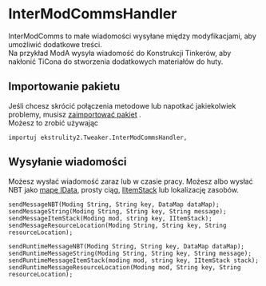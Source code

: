 # InterModCommsHandler

InterModComms to małe wiadomości wysyłane między modyfikacjami, aby umożliwić dodatkowe treści.  
Na przykład ModA wysyła wiadomość do Konstrukcji Tinkerów, aby nakłonić TiCona do stworzenia dodatkowych materiałów do huty.

## Importowanie pakietu

Jeśli chcesz skrócić połączenia metodowe lub napotkać jakiekolwiek problemy, musisz [zaimportować pakiet](/AdvancedFunctions/Import) .  
Możesz to zrobić używając

```zenscript
importuj ekstrulity2.Tweaker.InterModCommsHandler,
```

## Wysyłanie wiadomości

Możesz wysłać wiadomość zaraz lub w czasie pracy. Możesz albo wysłać NBT jako [mapę IData](/Vanilla/Data/IData), prosty ciąg, [IItemStack](/Vanilla/Items/IItemStack) lub lokalizację zasobów.

```zenscript
sendMessageNBT(Moding String, String key, DataMap dataMap);
sendMessageString(Moding String, String key, String message);
sendMessageItemStack(Moding mod, string key, IItemStack);
sendMessageResourceLocation(Moding String, String key, String resourceLocation);

sendRuntimeMessageNBT(Moding String, String key, DataMap dataMap);
sendRuntimeMessageString(Moding String, String key, String message);
sendRuntimeMessageItemStack(moding mod, string key, IItemStack stack);
sendRuntimeMessageResourceLocation(Moding mod, String key, String resourceLocation);
```